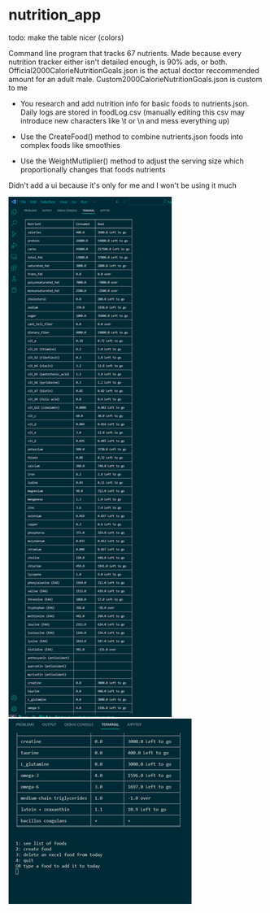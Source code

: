 # nutrition_app

todo: make the table nicer (colors)

Command line program that tracks 67 nutrients. Made because every nutrition tracker either isn't detailed enough, is 90% ads, or both. Official2000CalorieNutritionGoals.json is the actual doctor reccommended amount for an adult male. Custom2000CalorieNutritionGoals.json is custom to me

* You research and add nutrition info for basic foods to nutrients.json. Daily logs are stored in foodLog.csv (manually editing this csv may introduce new characters like \t or \n and mess everything up)


* Use the CreateFood() method to combine nutrients.json foods into complex foods like smoothies

* Use the WeightMutliplier() method to adjust the serving size which proportionally changes that foods nutrients

Didn't add a ui because it's only for me and I won't be using it much

![Screenshot](https://raw.githubusercontent.com/sethmichel/nutrition_app/main/pics/terminal_pic_1.png)
![Screenshot](https://raw.githubusercontent.com/sethmichel/nutrition_app/main/pics/terminal_pic_2.png)
